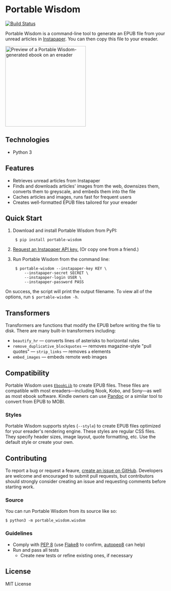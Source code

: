 # Portable Wisdom

[![Build Status](https://travis-ci.org/jacobbudin/portable-wisdom.svg?branch=master)](https://travis-ci.org/jacobbudin/portable-wisdom)

Portable Wisdom is a command-line tool to generate an EPUB file from your unread articles in [Instapaper](https://www.instapaper.com/). You can then copy this file to your ereader.

<img src="https://raw.githubusercontent.com/jacobbudin/portable-wisdom/master/preview.jpg" alt="Preview of a Portable Wisdom-generated ebook on an ereader" width="252" />

## Technologies

- Python 3

## Features

- Retrieves unread articles from Instapaper
- Finds and downloads articles' images from the web, downsizes them, converts them to greyscale, and embeds them into the file
- Caches articles and images, runs fast for frequent users
- Creates well-formatted EPUB files tailored for your ereader

## Quick Start

1. Download and install Portable Wisdom from PyPI:

		$ pip install portable-wisdom

2. [Request an Instapaper API key.](https://www.instapaper.com/main/request_oauth_consumer_token) (Or copy one from a friend.)
4. Run Portable Wisdom from the command line:

		$ portable-wisdom --instapaper-key KEY \
			--instapaper-secret SECRET \
			--instapaper-login USER \
			--instapaper-password PASS

On success, the script will print the output filename. To view all of the options, run `$ portable-wisdom -h`.

## Transformers

Transformers are functions that modify the EPUB before writing the file to disk. There are many built-in transformers including:
- `beautify_hr` — converts lines of asterisks to horizontal rules
- `remove_duplicative_blockquotes` — removes magazine-style "pull quotes"
— `strip_links` — removes `a` elements
- `embed_images` — embeds remote web images

## Compatibility

Portable Wisdom uses [`EbookLib`](https://pypi.org/project/EbookLib/) to create EPUB files. These files are compatible with most ereaders—including Nook, Kobo, and Sony—as well as most ebook software. Kindle owners can use [Pandoc](https://pandoc.org/) or a similar tool to convert from EPUB to MOBI.

### Styles

Portable Wisdom supports styles (`--style`) to create EPUB files optimized for your ereader's rendering engine. These styles are regular CSS files. They specify header sizes, image layout, quote formatting, etc. Use the default style or create your own.

## Contributing

To report a bug or request a feaure, [create an issue on GitHub](https://github.com/jacobbudin/portable-wisdom/issues/new). Developers are welcome and encouraged to submit pull requests, but contributors should strongly consider creating an issue and requesting comments before starting work.

### Source

You can run Portable Wisdom from its source like so:

	$ python3 -m portable_wisdom.wisdom

### Guidelines

- Comply with [PEP 8](https://www.python.org/dev/peps/pep-0008/) (use [Flake8](https://pypi.org/project/flake8/) to confirm, [autopep8](https://github.com/hhatto/autopep8) can help)
- Run and pass all tests
	- Create new tests or refine existing ones, if necessary

## License

MIT License

